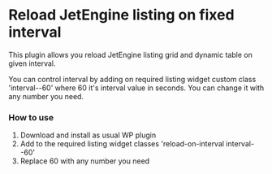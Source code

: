# Reload JetEngine listing on fixed interval

This plugin allows you reload JetEngine listing grid and dynamic table on given interval. 

You can control interval by adding on required listing widget custom class 'interval--60' where 60 it's interval value in seconds. You can change it with any number you need.

### How to use

1. Download and install as usual WP plugin
2. Add to the required listing widget classes 'reload-on-interval interval--60'
3. Replace 60 with any number you need
